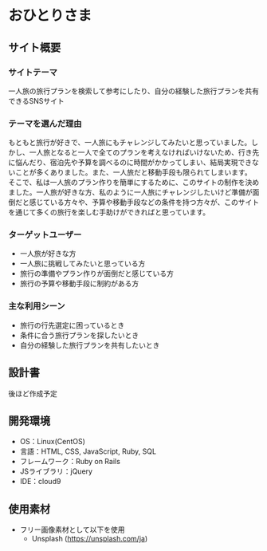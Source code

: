 # おひとりさま

## サイト概要
### サイトテーマ
一人旅の旅行プランを検索して参考にしたり、自分の経験した旅行プランを共有できるSNSサイト


### テーマを選んだ理由
もともと旅行が好きで、一人旅にもチャレンジしてみたいと思っていました。しかし、一人旅となると一人で全てのプランを考えなければいけないため、行き先に悩んだり、宿泊先や予算を調べるのに時間がかかってしまい、結局実現できないことが多くありました。また、一人旅だと移動手段も限られてしまいます。
そこで、私は一人旅のプラン作りを簡単にするために、このサイトの制作を決めました。一人旅が好きな方、私のように一人旅にチャレンジしたいけど準備が面倒だと感じている方々や、予算や移動手段などの条件を持つ方々が、このサイトを通じて多くの旅行を楽しむ手助けができればと思っています。


### ターゲットユーザー
- 一人旅が好きな方
- 一人旅に挑戦してみたいと思っている方
- 旅行の準備やプラン作りが面倒だと感じている方
- 旅行の予算や移動手段に制約がある方


### 主な利用シーン
- 旅行の行先選定に困っているとき
- 条件に合う旅行プランを探したいとき
- 自分の経験した旅行プランを共有したいとき


## 設計書
後ほど作成予定

## 開発環境
- OS：Linux(CentOS)
- 言語：HTML, CSS, JavaScript, Ruby, SQL
- フレームワーク：Ruby on Rails
- JSライブラリ：jQuery
- IDE：cloud9

## 使用素材
- フリー画像素材として以下を使用
  - Unsplash (https://unsplash.com/ja)